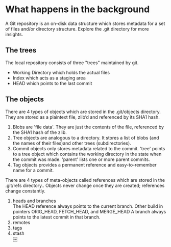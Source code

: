 What happens in the background
==========================
A Git repository is an on-disk data structure which stores metadata for a set of files and/or directory structure. Explore the .git directory for more insights. 

The trees
---------
The local repository consists of three "trees" maintained by git. 
- Working Directory which holds the actual files 
- Index which acts as a staging area
- HEAD which points to the last commit

The objects
-------------
There are 4 types of objects which are stored in the .git/objects directory. They are stored as a plaintext file, zlib’d and referenced by its SHA1 hash.  
1. Blobs are 'file data'. They are just the contents of the file, referenced by the SHA1 hash of the zlib.  
2. Tree objects are analogous to a directory. It stores a list of blobs (and the names of their files)and other trees (subdirectories).  
3. Commit objects only stores metadata related to the commit. 'tree' points to a tree object which contains the working directory in the state when the commit was made. 'parent' lists one or more parent commits.  
4. Tag objects provides a permanent reference and easy-to-remember name for a commit.  

There are 4 types of meta-objects called references which are stored in the .git/refs directory.. 
Objects never change once they are created; references change constantly.    
1. heads and branches  
    The HEAD reference always points to the current branch. Other build in pointers ORIG_HEAD, FETCH_HEAD, and MERGE_HEAD
    A branch always points to the latest commit in that branch.  
2. remotes  
3. tags  
4. stash  
￼